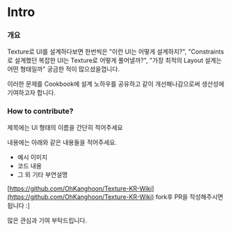 # Intro

### 개요

Texture로 UI를 설계하다보면 한번씩은 "이런 UI는 어떻게 설계하지?", "Constraints로 설계했던 복잡한 UI는 Texture로 어떻게 풀어낼까?", "가장 최적의 Layout 설계는 어떤 형태일까" 궁금한 적이 많으셨을껍니다. 

이러한 문제를 Cookbook에 설계 노하우를 공유하고 같이 개선해나감으로써 생산성에 기여하고자 합니다. 



### How to contribute?

제목에는 UI 형태의 이름을 간단히 적어주세요

내용에는 아래와 같은 내용들을 적어주세요.

* 예시 이미지
* 코드 내용
* 그 외 기타 부연설명



[https://github.com/OhKanghoon/Texture-KR-Wiki](https://github.com/OhKanghoon/Texture-KR-Wiki) fork후 PR을 작성해주시면 됩니다 :\]

많은 관심과 기여 부탁드립니다.

